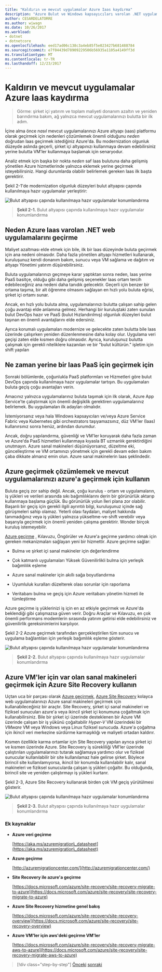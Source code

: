 ```yaml
---
title: "Kaldırın ve mevcut uygulamalar Azure Iaas kaydırma"
description: "Azure Bulut ve Windows kapsayıcıları varolan .NET uygulamaları modernize."
author: CESARDELATORRE
ms.author: wiwagn
ms.date: 10/26/2017
ms.workload:
- dotnet
- dotnetcore
ms.openlocfilehash: eed17ad06c138c3a4eb85f5e023427b681488784
ms.sourcegitcommit: e7f04439d78909229506b56935a1105a4149ff3d
ms.translationtype: MT
ms.contentlocale: tr-TR
ms.lasthandoff: 12/23/2017
---
```

# <a name="lift-and-shift-existing-apps-azure-iaas"></a>Kaldırın ve mevcut uygulamalar Azure Iaas kaydırma

> Görme: şirket içi yatırım ve toplam maliyeti donanım azaltın ve yeniden barındırma bakım, ağ yalnızca mevcut uygulamalarınızı bulutta bir ilk adım.

İçine alma önce *nasıl* mevcut uygulamalarınızı Azure altyapı (ıaas) platformu olarak geçirmek için nedenleri çözümlemek önemli olduğunu *neden* doğrudan Iaas geçirmek istediğiniz Azure'da. Bu modernization olgunluk düzeyde aslında geçerli, şirket içi altyapınızı kullanmaya devam edebilirsiniz yerine bulutta VM'ler kullanmaya başlamak için senaryodur.

Analiz etmek için başka bir nokta *neden* saf Iaas bulutuna daha gelişmiş yönetilen Azure hizmetlerinde yalnızca eklemek yerine geçirmek isteyebilirsiniz. Hangi durumlarda olabilir belirlemek gereken Iaas ilk başta gerektirir.

Şekil 2-1'de modernization olgunluk düzeyleri bulut altyapısı çapında kullanılmaya hazır uygulamalar yerleştirir:

![Bulut altyapısı çapında kullanılmaya hazır uygulamalar konumlandırma](./media/image2-1.png)

> **Şekil 2-1.** Bulut altyapısı çapında kullanılmaya hazır uygulamalar konumlandırma

## <a name="why-migrate-existing-net-web-applications-to-azure-iaas"></a>Neden Azure Iaas varolan .NET web uygulamalarını geçirme 

Maliyet azaltması elde etmek için bile, ilk bir Iaas düzeyinde buluta geçirmek için ana nedeni olmasıdır. Daha fazla yönetilen altyapı hizmetleri kullanarak, kuruluşunuz kendi donanım bakım, sunucu veya VM sağlama ve dağıtım ve altyapı Yönetimi yatırım düşürebilirsiniz.

Buluta uygulamalarınızı geçmeye karar yaptıktan sonra neden, Iaas yerine PaaS basitçe, olduğu gibi daha gelişmiş seçenekler Iaas ortam tercih edebileceğiniz ana nedeni daha tanıdık gelecektir. Geçerli için benzer bir ortama taşıma, bir alt öğrenme olmasını sağlayan en hızlı yolu buluta eğrisi, şirket içi ortamı sunar.

Ancak, en hızlı yolu buluta alma, uygulamalarınızı bulutta çalışan sahip gelen çoğu avantajı elde anlamına gelmez. Herhangi bir kuruluştaki zaten sunulan bulut DevOps hazır ve PaaS (bulut Hızlandırılmış) olgunluk düzeyleri bulut taşınan en önemli avantajlarını elde edersiniz.

Ayrıca korumalı uygulamaları modernize ve gelecekte zaten bulutta bile Iaas üzerinde çalışırken yeniden düzenlenmesine daha kolay olur. Uygulama veri geçişi zaten elde kısmen doğru olmasıdır. Ayrıca, kuruluşunuz bulutta çalışmak için gerekli niteliklere kazanılan ve bir "bulut kültürün." işletim için shift yapılan

## <a name="when-to-migrate-to-iaas-instead-of-to-paas"></a>Ne zaman yerine bir Iaas PaaS için geçirmek için

Sonraki bölümlerde, çoğunlukla PaaS platformları ve Hizmetleri göre bulut DevOps çapında kullanılmaya hazır uygulamalar tartışın. Bu uygulamaları buluta geçiş çoğu avantajları verin.

Amacınız yalnızca uygulamalarınız buluta taşımak için ilk olarak, Azure App Service'te çalıştırmak için önemli değişiklik gerektiren uygulamalarınız belirlemek. Bu uygulamaları ilk adayları olmalıdır.

İstemiyorsanız veya hala Windows kapsayıcıları ve/veya Azure Service Fabric veya Kubernetes gibi orchestrators taşıyamazsınız, düz VM'ler (Iaas) kullanırsınız sonra henüz, ardından durumdur.

Ancak, doğru yapılandırma, güvenliği ve VM'ler koruyarak daha fazla zaman ve Azure'da PaaS hizmetleri kullanmaya kıyasla BT uzmanlık gerektirdiğini unutmayın. Azure sanal makineleri düşünüyorsanız, düzeltme eki, güncelleştirme ve VM ortamınızı yönetmek için gerekli devam eden bakım çaba dikkate almanız emin olun. Azure sanal makinelerin Iaas şeklindedir.

## <a name="use-azure-migrate-to-analyze-and-migrate-your-existing-applications-to-azure"></a>Azure geçirmek çözümlemek ve mevcut uygulamalarınızı azure'a geçirmek için kullanın

Buluta geçiş zor sahip değil. Ancak, çoğu kuruluş - ortam ve uygulamaların, iş yükleri ve verileri arasında sıkı bağımlılıklarını derin bir görünürlük aktarıp kullanmaya başlama güçlük. Bu görünürlük yolun İleri plana zor olabilir. Başarılı bir geçiş için gerekli ilgili ayrıntılı bilgi, kuruluşunuz içinde sağ görüşmeleri sahip olamaz. Yeterli olası faydaları, maliyet hakkında tanımadığınız veya iş yükleri yalnızca yükseltme-ve-shift verebilir veya başarıyla geçirmek için önemli yeniden çalışma gerektirir. Wonder birçok kuruluş istemeyebilir.

[Azure geçirme](https://aka.ms/azuremigrate) , Kılavuzu, Öngörüler ve Azure'a geçirme yardımcı olmak için gereken mekanizmaları sağlayan yeni bir hizmettir. Azure geçirme sağlar:

-   Bulma ve şirket içi sanal makineler için değerlendirme

-   Çok katmanlı uygulamaları Yüksek Güvenilirlikli bulma için yerleşik bağımlılık eşleme

-   Azure sanal makineler için akıllı sağa boyutlandırma

-   Uyumluluk kuralları düzelterek olası sorunlar için raporlama

-   Veritabanı bulma ve geçiş için Azure veritabanı yönetim hizmeti ile tümleştirme

Azure geçirme iş yüklerinizi iş için en az etkiyle geçirmek ve Azure'da beklendiği gibi çalışmazsa güven verir. Doğru Araçlar ve Kılavuzu, en çok önemli performans modemlerin sırasında yatırım getirisi elde edebilirsiniz ve güvenilirlik gereksinimlerini karşılıyor.

Şekil 2-2 Azure geçirmek tarafından gerçekleştirilen tüm sunucu ve uygulama bağlantıları için yerleşik bağımlılık eşleme gösterir.

![Bulut altyapısı çapında kullanılmaya hazır uygulamalar konumlandırma](./media/image2-2.png)

> **Şekil 2-2.** Bulut altyapısı çapında kullanılmaya hazır uygulamalar konumlandırma

## <a name="use-azure-site-recovery-to-migrate-your-existing-vms-to-azure-vms"></a>Azure VM'ler için var olan sanal makineleri geçirmek için Azure Site Recovery kullanın

Uçtan uca bir parçası olarak [Azure geçirmek](https://aka.ms/azuremigrate), [Azure Site Recovery](https://docs.microsoft.com/azure/site-recovery/site-recovery-overview) kolayca web uygulamalarınızı Azure sanal makineleri geçirmek için kullanabileceğiniz bir araçtır. Site Recovery, şirket içi sanal makineleri ve fiziksel sunucuları azure'a veya ikincil şirket içi konumuna çoğaltmak için kullanabilirsiniz. Bile bir şirket içi üzerinde desteklenen bir Azure VM üzerinde çalışan bir iş yükünü çoğaltabilir *Hyper-V* VM üzerindeki bir *VMware* VM veya Windows veya Linux fiziksel sunucuda. Azure'a çoğaltma için ikincil veri merkezine sürdürme karmaşıklığı ve maliyeti ortadan kaldırır.

Kısmen özellikle karma ortamlar için Site Recovery yapılan ayrıca şirket içi ve kısmen üzerinde Azure. Site Recovery iş sürekliliği VM'ler üzerinde çalıştırılan uygulamalarınızı tutarak sağlamaya yardımcı olur ve fiziksel sunucular kullanılabilir bir site kullanılamaz hale gelirse şirket. Böylece birincil site kullanılamıyorsa, ikincil bir konumda kullanılabilir kalır, sanal makineleri ve fiziksel sunucularda çalışan iş yükleri çoğaltır. Bu olduğunda, birincil site ve yeniden çalıştırmayı iş yükleri kurtarır.

Şekil 2-3, Azure Site Recovery kullanarak birden çok VM geçiş yürütülmesi gösterir.

![Bulut altyapısı çapında kullanılmaya hazır uygulamalar konumlandırma](./media/image2-3.png)

> **Şekil 2-3.** Bulut altyapısı çapında kullanılmaya hazır uygulamalar konumlandırma

### <a name="additional-resources"></a>Ek kaynaklar

-   **Azure veri geçirme**

    [https://aka.ms/azuremigration\_datasheet](https://aka.ms/azuremigration\_datasheet)

-   **Azure geçirme**

    [http://azuremigrationcenter.com/](http://azuremigrationcenter.com/)

-   **Site Recovery ile azure'a geçirme**

    [https://docs.microsoft.com/azure/site-recovery/site-recovery-migrate-to-azure](https://docs.microsoft.com/azure/site-recovery/site-recovery-migrate-to-azure)

-   **Azure Site Recovery hizmetine genel bakış**

    [https://docs.microsoft.com/azure/site-recovery/site-recovery-overview](https://docs.microsoft.com/azure/site-recovery/site-recovery-overview)

-   **Azure VM'ler için aws'deki geçirme VM'ler**

    [https://docs.microsoft.com/azure/site-recovery/site-recovery-migrate-aws-to-azure](https://docs.microsoft.com/azure/site-recovery/site-recovery-migrate-aws-to-azure)

>[!div class="step-by-step"]
[Önceki](index.md)
[sonraki](migrate-your-relational-databases-to-azure.md)
